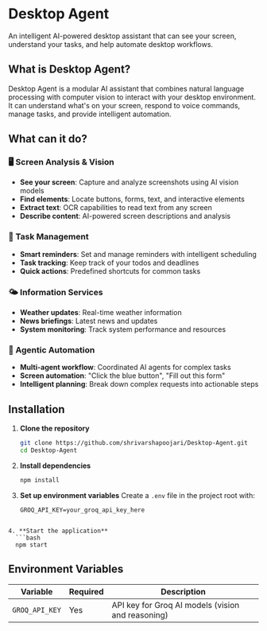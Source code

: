 # Desktop Agent

An intelligent AI-powered desktop assistant that can see your screen, understand your tasks, and help automate desktop workflows.

## What is Desktop Agent?

Desktop Agent is a modular AI assistant that combines natural language processing with computer vision to interact with your desktop environment. It can understand what's on your screen, respond to voice commands, manage tasks, and provide intelligent automation.

## What can it do?

### 🖥️ Screen Analysis & Vision
- **See your screen**: Capture and analyze screenshots using AI vision models
- **Find elements**: Locate buttons, forms, text, and interactive elements
- **Extract text**: OCR capabilities to read text from any screen
- **Describe content**: AI-powered screen descriptions and analysis

 

### 📝 Task Management
- **Smart reminders**: Set and manage reminders with intelligent scheduling
- **Task tracking**: Keep track of your todos and deadlines
- **Quick actions**: Predefined shortcuts for common tasks

### 🌤️ Information Services
- **Weather updates**: Real-time weather information
- **News briefings**: Latest news and updates
- **System monitoring**: Track system performance and resources

### 🤖 Agentic Automation
- **Multi-agent workflow**: Coordinated AI agents for complex tasks
- **Screen automation**: "Click the blue button", "Fill out this form"
- **Intelligent planning**: Break down complex requests into actionable steps

## Installation

1. **Clone the repository**
   ```bash
   git clone https://github.com/shrivarshapoojari/Desktop-Agent.git
   cd Desktop-Agent
   ```

2. **Install dependencies**
   ```bash
   npm install
   ```

3. **Set up environment variables**
   Create a `.env` file in the project root with:
   ```
   GROQ_API_KEY=your_groq_api_key_here
 ```

4. **Start the application**
   ```bash
   npm start
   ```

## Environment Variables

| Variable | Required | Description |
|----------|----------|-------------|
| `GROQ_API_KEY` | Yes | API key for Groq AI models (vision and reasoning) |
 

 